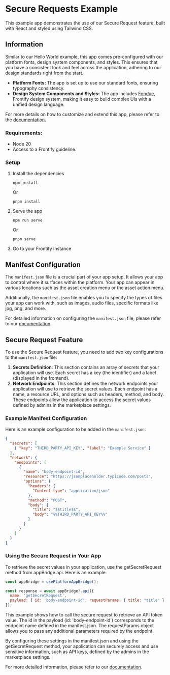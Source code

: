 # Secure Requests Example
This example app demonstrates the use of our Secure Request feature, built with React and styled using Tailwind CSS.

## Information

Similar to our Hello World example, this app comes pre-configured with our platform fonts, design system components, and styles. This ensures that you have a consistent look and feel across the application, adhering to our design standards right from the start.

- **Platform Fonts:** The app is set up to use our standard fonts, ensuring typography consistency.
- **Design System Components and Styles:** The app includes [Fondue](https://fondue-components.frontify.com/), Frontify design system, making it easy to build complex UIs with a unified design language.

For more details on how to customize and extend this app, please refer to the [documentation](https://developer.frontify.com/).

### Requirements:

-   Node 20
-   Access to a Frontify guideline.

### Setup
1. Install the dependencies
    ```
    npm install
    ```
   Or
    ```
    pnpm install
    ```
2. Serve the app
    ```
    npm run serve
    ```
    Or
    ```
    pnpm serve
    ```
3. Go to your Frontify Instance

## Manifest Configuration

The `manifest.json` file is a crucial part of your app setup. It allows your app to control where it surfaces within the platform. Your app can appear in various locations such as the asset creation menu or the asset action menu.

Additionally, the `manifest.json` file enables you to specify the types of files your app can work with, such as images, audio files, specific formats like jpg, png, and more.

For detailed information on configuring the `manifest.json` file, please refer to our [documentation](https://developer.frontify.com/).

## Secure Request Feature

To use the Secure Request feature, you need to add two key configurations to the `manifest.json` file:

1. **Secrets Definition**: This section contains an array of secrets that your application will use. Each secret has a key (the identifier) and a label (displayed in the frontend).
2. **Network Endpoints**: This section defines the network endpoints your application will use to retrieve the secret values. Each endpoint has a name, a resource URL, and options such as headers, method, and body. These endpoints allow the application to access the secret values defined by admins in the marketplace settings.

### Example Manifest Configuration

Here is an example configuration to be added in the `manifest.json`:

```json
{
  "secrets": [
    { "key": "THIRD_PARTY_API_KEY", "label": "Example Service" }
  ],
  "network": {
    "endpoints": [
      {
        "name": "body-endpoint-id",
        "resource": "https://jsonplaceholder.typicode.com/posts",
        "options": {
          "headers": {
            "Content-type": "application/json"
          },
          "method": "POST",
          "body": {
            "title": "$$title$$",
            "body": "%%THIRD_PARTY_API_KEY%%"
          }
        }
      }
    ]
  }
}
```

### Using the Secure Request in Your App
To retrieve the secret values in your application, use the getSecretRequest method from appBridge.api. Here is an example:

```javascript
const appBridge = usePlatformAppBridge();

const response = await appBridge?.api({
  name: 'getSecretRequest',
  payload: { id: 'body-endpoint-id', requestParams: { title: "title" } },
});
```
This example shows how to call the secure request to retrieve an API token value. The id in the payload (id: 'body-endpoint-id') corresponds to the endpoint name defined in the manifest.json. The requestParams object allows you to pass any additional parameters required by the endpoint.

By configuring these settings in the manifest.json and using the getSecretRequest method, your application can securely access and use sensitive information, such as API keys, defined by the admins in the marketplace settings.

For more detailed information, please refer to our [documentation](https://developer.frontify.com/).
